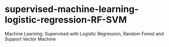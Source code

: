 # supervised-machine-learning-logistic-regression-RF-SVM
Machine Learning: Supervised with Logistic Regression, Random Forest and Support Vector Machine
